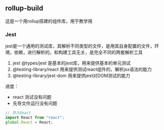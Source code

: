 ## rollup-build

这是一个用rollup搭建的组件库，用于教学用


### Jest

jest是一个通用的测试库，其解析不同类型的文件，是用其自身配置的文件，环境，依赖，进行解析的，和构建工具无关，是完全不同的两套解析工具

1. jest @types/jest 是基本的jest库，用来提供基本的单元测试
2. @testing-library/react 用来提供测试react组件的，解析jsx语法的能力
3. @testing-library/jest-dom 用来提供jest对DOM测试的能力

进度：
- react 测试没有问题
- 先导文件运行没有问题

```js
// 导入React
import React from "react";
global.React = React;
```